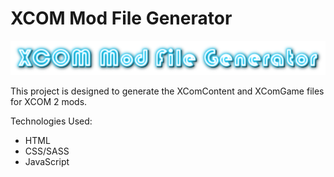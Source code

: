# XCOM Mod File Generator

![XCOM Mod File Generator Logo](https://github.com/cjrcodes/XCOM-Mod-File-Generator/blob/master/images/xcomheaderimg.jpg)

This project is designed to generate the XComContent and XComGame files for XCOM 2 mods.

Technologies Used:

* HTML
* CSS/SASS
* JavaScript
